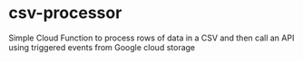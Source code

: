 # csv-processor
Simple Cloud Function to process rows of data in a CSV and then call an API using triggered events from Google cloud storage
